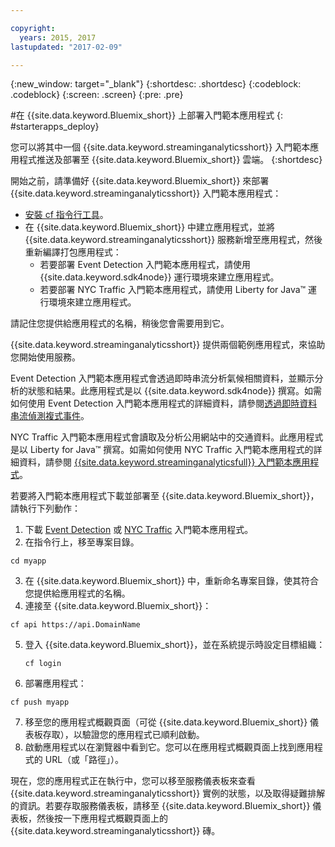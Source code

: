```yaml
---

copyright:
  years: 2015, 2017
lastupdated: "2017-02-09"

---
```


<!-- Attribute definitions --> 
{:new_window: target="_blank"}
{:shortdesc: .shortdesc}
{:codeblock: .codeblock}
{:screen: .screen}
{:pre: .pre}

#在 {{site.data.keyword.Bluemix_short}} 上部署入門範本應用程式
{: #starterapps_deploy}

您可以將其中一個 {{site.data.keyword.streaminganalyticsshort}} 入門範本應用程式推送及部署至 {{site.data.keyword.Bluemix_short}} 雲端。
{:shortdesc}

開始之前，請準備好 {{site.data.keyword.Bluemix_short}} 來部署 {{site.data.keyword.streaminganalyticsshort}} 入門範本應用程式：

* [安裝 cf 指令行工具](https://github.com/cloudfoundry/cli/releases)。
* 在 {{site.data.keyword.Bluemix_short}} 中建立應用程式，並將 {{site.data.keyword.streaminganalyticsshort}} 服務新增至應用程式，然後重新編譯打包應用程式：
	* 若要部署 Event Detection 入門範本應用程式，請使用 {{site.data.keyword.sdk4node}} 運行環境來建立應用程式。
	* 若要部署 NYC Traffic 入門範本應用程式，請使用 Liberty for Java™ 運行環境來建立應用程式。

請記住您提供給應用程式的名稱，稍後您會需要用到它。

{{site.data.keyword.streaminganalyticsshort}} 提供兩個範例應用程式，來協助您開始使用服務。 

Event Detection 入門範本應用程式會透過即時串流分析氣候相關資料，並顯示分析的狀態和結果。此應用程式是以 {{site.data.keyword.sdk4node}} 撰寫。如需如何使用 Event Detection 入門範本應用程式的詳細資料，請參閱[透過即時資料串流偵測複式事件](https://www.ibm.com/developerworks/library/ba-bluemix-detect-complex-events-from-data-stream-trs/index.html)。

NYC Traffic 入門範本應用程式會讀取及分析公用網站中的交通資料。此應用程式是以 Liberty for Java™ 撰寫。如需如何使用 NYC Traffic 入門範本應用程式的詳細資料，請參閱 [{{site.data.keyword.streaminganalyticsfull}} 入門範本應用程式](https://developer.ibm.com/streamsdev/docs/bluemix-streaming-analytics-starter-application/)。 

若要將入門範本應用程式下載並部署至 {{site.data.keyword.Bluemix_short}}，請執行下列動作：

1. 下載 [Event Detection](https://hub.jazz.net/project/streamscloud/EventDetection/overview) 或 [NYC Traffic](https://hub.jazz.net/project/streamscloud/NYCTraffic/overview) 入門範本應用程式。
2. 在指令行上，移至專案目錄。
  <pre><code>cd myapp</code></pre>
 
3. 在 {{site.data.keyword.Bluemix_short}} 中，重新命名專案目錄，使其符合您提供給應用程式的名稱。
4. 連接至 {{site.data.keyword.Bluemix_short}}：
  <pre><code>cf api https://api.DomainName</code></pre>
   
5. 登入 {{site.data.keyword.Bluemix_short}}，並在系統提示時設定目標組織：
   <pre><code>cf login</code></pre>
    
6. 部署應用程式：
  <pre><code>cf push myapp</code></pre>
   
7. 移至您的應用程式概觀頁面（可從 {{site.data.keyword.Bluemix_short}} 儀表板存取），以驗證您的應用程式已順利啟動。
8. 啟動應用程式以在瀏覽器中看到它。您可以在應用程式概觀頁面上找到應用程式的 URL（或「路徑」）。

現在，您的應用程式正在執行中，您可以移至服務儀表板來查看 {{site.data.keyword.streaminganalyticsshort}} 實例的狀態，以及取得疑難排解的資訊。若要存取服務儀表板，請移至 {{site.data.keyword.Bluemix_short}} 儀表板，然後按一下應用程式概觀頁面上的 {{site.data.keyword.streaminganalyticsshort}} 磚。
